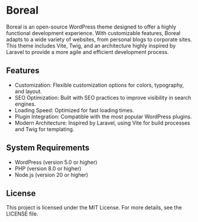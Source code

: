 # Boreal

Boreal is an open-source WordPress theme designed to offer a highly functional development experience. With customizable features, Boreal adapts to a wide variety of websites, from personal blogs to corporate sites. This theme includes Vite, Twig, and an architecture highly inspired by Laravel to provide a more agile and efficient development process.

## Features

- Customization: Flexible customization options for colors, typography, and layout.
- SEO Optimization: Built with SEO practices to improve visibility in search engines.
- Loading Speed: Optimized for fast loading times.
- Plugin Integration: Compatible with the most popular WordPress plugins.
- Modern Architecture: Inspired by Laravel, using Vite for build processes and Twig for templating.

## System Requirements

- WordPress (version 5.0 or higher)
- PHP (version 8.0 or higher)
- Node.js (version 20 or higher)

## License

This project is licensed under the MIT License. For more details, see the LICENSE file.